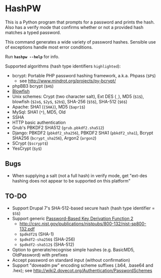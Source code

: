 HashPW
======
This is a Python program that prompts for a password and prints the
hash.  Also has a verify mode that confirms whether or not a provided
hash matches a typed password.

This command generates a wide variety of password hashes.  Sensible use
of exceptions handle most error conditions.

Run **`hashpw --help`** for info.

Supported algorithms (hash type identifiers `highlighted`):

  + bcrypt: Portable PHP password hashing framework, a.k.a. Phpass (`$P$`)
      - see http://www.mindrot.org/projects/py-bcrypt/
  + phpBB3 bcrypt (`$H$`)
  + [Blowfish](http://en.wikipedia.org/wiki/Crypt_(Unix)#Blowfish-based_scheme)
  + Unix schemes: Crypt (two character salt), Ext DES (`_`), MD5 (`$1$`), blowfish (`$2a$`, `$2y$`, `$2b$`), SHA-256 (`$5$`), SHA-512 (`$6$`)
  + Apache: SHA1 (`{SHA}`), MD5 (`$apr1$`)
  + MySql: SHA1 (`*`), MD5, Old
  + SSHA
  + HTTP basic authentication
  + Grub's PBKDF2 SHA512 (`grub.pbkdf2.sha512`)
  + Django: PBKDF2 (`pbkdf2_sha256`), PBKDF2 SHA1 (`pbkdf2_sha1`), Bcrypt SHA256 (`bcrypt_sha256`), Argon2 (`argon2`)
  + SCrypt (`$scrypt$`)
  + YesCrypt (`$y$`)

Bugs
----
  + When supplying a salt (not a full hash) in verify mode, get "ext-des
    hashing does not appear to be supported on this platform"

TO-DO
-----

  + Support Drupal 7's SHA-512-based secure hash (hash type identifier = `$S$`)
  + Support generic [Password-Based Key Derivation Function 2](https://en.wikipedia.org/wiki/PBKDF2)
      - http://csrc.nist.gov/publications/nistpubs/800-132/nist-sp800-132.pdf
      - `$pdkdf2$` (SHA-1)
      - `$pdkdf2-sha256$` (SHA-256)
      - `$pdkdf2-sha512$` (SHA-512)
  + Option to generate/recognise simple hashes (e.g. BasicMD5, OldPassword) with prefixes
  + Accept password on standard input (without confirmation)
  + Support "doveadm pw" encoding scheme suffixes (.b64, .base64 and .hex); see
    http://wiki2.dovecot.org/Authentication/PasswordSchemes
